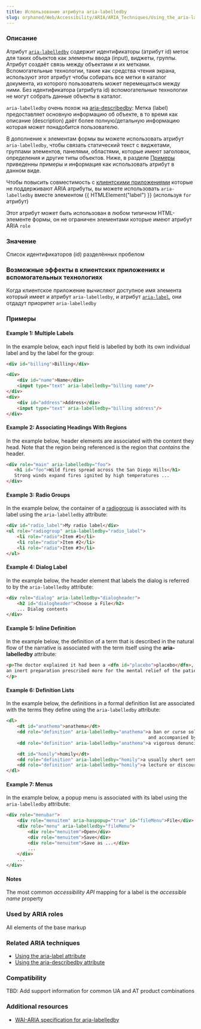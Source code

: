 ```yaml
---
title: Использование атрибута aria-labelledby
slug: orphaned/Web/Accessibility/ARIA/ARIA_Techniques/Using_the_aria-labelledby_attribute
---
```


### Описание

Атрибут [`aria-labelledby`](https://www.w3.org/TR/wai-aria/#aria-labelledby) содержит идентификаторы (атрибут id) меток для таких объектов как элементы ввода (input), виджеты, группы. Атрибут создаёт связь между объектами и их метками. Вспомогательные технологии, такие как средства чтения экрана, используют этот атрибут чтобы собирать все метки в каталог документа, из которого пользователь может перемещаться между ними. Без идентификатора (атрибута id) вспомогательные технологии не могут собрать данные объекты в каталог.

`aria-labelledby` очень похож на [aria-describedby](/en/Accessibility/ARIA/ARIA_Techniques/Using_the_aria-describedby_attribute "en/Accessibility/ARIA/ARIA_Techniques/Using_the_aria-describedby_attribute"): Метка (label) предоставляет основную информацию об объекте, в то время как описание (description) даёт более полную/детальную информацию которая может понадобится пользователю.

В дополнение к элементам формы вы можете использовать атрибут `aria-labelledby`, чтобы связать статический текст с виджетами, группами элементов, панелями, областями, которые имеют заголовок, определения и другие типы объектов. Ниже, в разделе [Примеры](#примеры) приведенны примеры и информация как использовать атрибут в данном виде.

Чтобы повысить совместимость с [клиентскими приложениями](https://ru.wikipedia.org/wiki/User_agent) которые не поддерживают ARIA атрибуты, вы можете использовать `aria-labelledby` вместе элементом {{ HTMLElement("label") }} (используя `for` атрибут)

Этот атрибут может быть использован в любом типичном HTML-элементе формы, он не ограничен элементами которые имеют атрибут ARIA `role`

### Значение

Список идентификаторов (id) разделённых пробелом

### Возможные эффекты в клиентских приложениях и вспомогательных технологиях

Когда клиентское приложение вычисляют доступное имя элемента который имеет и атрибут `aria-labelledby`, и атрибут [`aria-label`](https://developer.mozilla.org/ru/docs/Web/Accessibility/ARIA/ARIA_Techniques/Using_the_aria-label_attribute), они отдадут приоритет `aria-labelledby`

### Примеры

#### Example 1: Multiple Labels

In the example below, each input field is labelled by both its own individual label and by the label for the group:

```html
<div id="billing">Billing</div>

<div>
    <div id="name">Name</div>
    <input type="text" aria-labelledby="billing name"/>
</div>
<div>
    <div id="address">Address</div>
    <input type="text" aria-labelledby="billing address"/>
</div>
```

#### Example 2: Associating Headings With Regions

In the example below, header elements are associated with the content they head. Note that the region being referenced is the region that _contains_ the header.

```html
<div role="main" aria-labelledby="foo">
   <h1 id="foo">Wild fires spread across the San Diego Hills</h1>
   Strong winds expand fires ignited by high temperatures ...
</div>
```

#### Example 3: Radio Groups

In the example below, the container of a [radiogroup](/ru/docs/Web/Accessibility/ARIA/ARIA_Techniques/Using_the_radio_role "Using the radio role") is associated with its label using the `aria-labelledby` attribute:

```html
<div id="radio_label">My radio label</div>
<ul role="radiogroup" aria-labelledby="radio_label">
    <li role="radio">Item #1</li>
    <li role="radio">Item #2</li>
    <li role="radio">Item #3</li>
</ul>
```

#### Example 4: Dialog Label

In the example below, the header element that labels the dialog is referred to by the `aria-labelledby` attribute:

```html
<div role="dialog" aria-labelledby="dialogheader">
    <h2 id="dialogheader">Choose a File</h2>
    ... Dialog contents
</div>
```

#### Example 5: Inline Definition

In the example below, the definition of a term that is described in the natural flow of the narrative is associated with the term itself using the **aria-labelledby** attribute:

```html
<p>The doctor explained it had been a <dfn id="placebo">placebo</dfn>, or <span role="definition" aria-labelledby="placebo">
an inert preparation prescribed more for the mental relief of the patient than for its actual effect on a disorder.</span>
</p>
```

#### Example 6: Definition Lists

In the example below, the definitions in a formal definition list are associated with the terms they define using the `aria-labelledby` attribute:

```html
<dl>
    <dt id="anathema">anathema</dt>
    <dd role="definition" aria-labelledby="anathema">a ban or curse solemnly pronounced by ecclesiastical authority
                                                     and accompanied by excommunication</dd>
    <dd role="definition" aria-labelledby="anathema">a vigorous denunciation : cursor</dd>

    <dt id="homily">homily</dt>
    <dd role="definition" aria-labelledby="homily">a usually short sermon</dd>
    <dd role="definition" aria-labelledby="homily">a lecture or discourse on or of a moral theme</dd>
</dl>
```

#### Example 7: Menus

In the example below, a popup menu is associated with its label using the `aria-labelledby` attribute:

```html
<div role="menubar">
    <div role="menuitem" aria-haspopup="true" id="fileMenu">File</div>
    <div role="menu" aria-labelledby="fileMenu">
        <div role="menuitem">Open</div>
        <div role="menuitem">Save</div>
        <div role="menuitem">Save as ...</div>
        ...
    </div>
    ...
</div>
```

#### Notes

The most common _accessibility API_ mapping for a label is the _accessible name_ property

### Used by ARIA roles

All elements of the base markup

### Related ARIA techniques

- [Using the aria-label attribute](/en/Accessibility/ARIA/ARIA_Techniques/Using_the_aria-label_attribute "en/Accessibility/ARIA/ARIA_Techniques/Using_the_aria-label_attribute")
- [Using the aria-describedby attribute](/en/Accessibility/ARIA/ARIA_Techniques/Using_the_aria-describedby_attribute "en/Accessibility/ARIA/ARIA_Techniques/Using_the_aria-describedby_attribute")

### Compatibility

TBD: Add support information for common UA and AT product combinations

### Additional resources

- [WAI-ARIA specification for aria-labelledby](https://www.w3.org/TR/wai-aria/#aria-labelledby)
